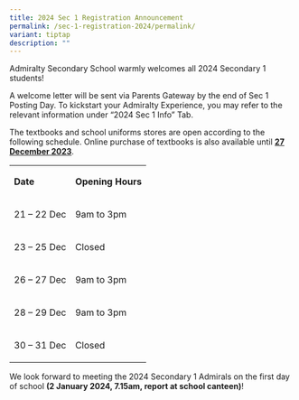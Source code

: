 ```yaml
---
title: 2024 Sec 1 Registration Announcement
permalink: /sec-1-registration-2024/permalink/
variant: tiptap
description: ""
---
```

<p>Admiralty Secondary School warmly welcomes all 2024 Secondary 1 students!</p><p>A welcome letter will be sent via Parents Gateway by the end of Sec 1 Posting Day. To kickstart your Admiralty Experience, you may refer to the relevant information under “2024 Sec 1 Info” Tab.</p><p>The textbooks and school uniforms stores are open according to the following schedule. Online purchase of textbooks is also available until <strong><u>27 December 2023</u></strong>.</p><table><tbody><tr><td rowspan="1" colspan="1"><p><strong>Date</strong></p></td><td rowspan="1" colspan="1"><p><strong>Opening Hours</strong></p></td></tr><tr><td rowspan="1" colspan="1"><p>21 – 22 Dec</p></td><td rowspan="1" colspan="1"><p>9am to 3pm</p></td></tr><tr><td rowspan="1" colspan="1"><p>23 – 25 Dec</p></td><td rowspan="1" colspan="1"><p>Closed</p></td></tr><tr><td rowspan="1" colspan="1"><p>26 – 27 Dec</p></td><td rowspan="1" colspan="1"><p>9am to 3pm</p></td></tr><tr><td rowspan="1" colspan="1"><p>28 – 29 Dec</p></td><td rowspan="1" colspan="1"><p>9am to 3pm</p></td></tr><tr><td rowspan="1" colspan="1"><p>30 – 31 Dec</p></td><td rowspan="1" colspan="1"><p>Closed</p></td></tr></tbody></table><p>We look forward to meeting the 2024 Secondary 1 Admirals on the first day of school <strong>(2 January 2024, 7.15am, report at school canteen)</strong>!</p>